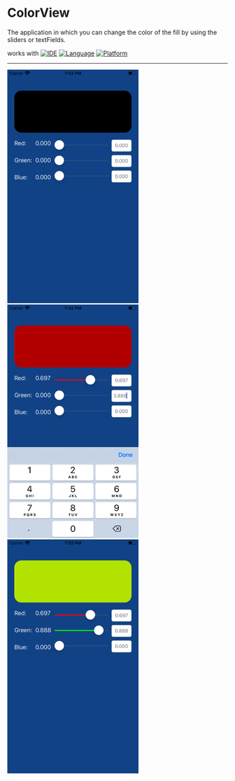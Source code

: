 # ColorView

The application in which you can change the color of the fill by using the sliders or textFields.


works with
[![IDE](https://img.shields.io/badge/Xcode-10-blue.svg)](https://developer.apple.com/xcode/)
[![Language](https://img.shields.io/badge/swift-4-orange.svg)](https://swift.org)
[![Platform](https://img.shields.io/badge/platform-iOS%2012-green.svg)](https://developer.apple.com/ios/)

------

<img src="https://github.com/DenAnger/ColorView/blob/master/Simulator%20Screen%20Shot%20-%20iPhone%20SE%20(2nd%20generation)%20-%202020-04-28%20at%2019.52.23.png" width="300"> <img src="https://github.com/DenAnger/ColorView/blob/master/Simulator%20Screen%20Shot%20-%20iPhone%20SE%20(2nd%20generation)%20-%202020-04-28%20at%2019.52.53.png" width="300">
<img src="https://github.com/DenAnger/ColorView/blob/master/Simulator%20Screen%20Shot%20-%20iPhone%20SE%20(2nd%20generation)%20-%202020-04-28%20at%2019.52.57.png" width="300">